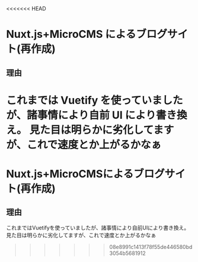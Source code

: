 <<<<<<< HEAD
# Nuxt.js+MicroCMS によるブログサイト(再作成)

## 理由

これまでは Vuetify を使っていましたが、諸事情により自前 UI により書き換え。
見た目は明らかに劣化してますが、これで速度とか上がるかなぁ
=======
# Nuxt.js+MicroCMSによるブログサイト(再作成)

## 理由
これまではVuetifyを使っていましたが、諸事情により自前UIにより書き換え。
見た目は明らかに劣化してますが、これで速度とか上がるかなぁ
>>>>>>> 08e8991c1413f78f55de446580bd3054b5681912
